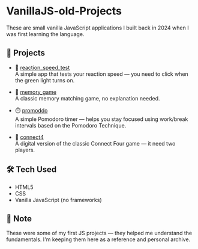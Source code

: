 # VanillaJS-old-Projects
These are small vanilla JavaScript applications I built back in 2024 when I was first learning the language. 


## 📁 Projects

- 🔵 [reaction_speed_test](./reaction_speed_test/testReactionSpeed.html)  
A simple app that tests your reaction speed — you need to click when the green light turns on.

- 🧮 [memory_game](./memory_game/memoryGame.html)  
A classic memory matching game, no explanation needed.

- ⏱️ [promoddo](./pomodoro/Pomodoro.html)  
A simple Pomodoro timer — helps you stay focused using work/break intervals based on the Pomodoro Technique.

- 🎯 [connect4](./connect_four/connect4.html)  
A digital version of the classic Connect Four game — it need two players.


## 🛠️ Tech Used
- HTML5
- CSS
- Vanilla JavaScript (no frameworks)


## 📌 Note

These were some of my first JS projects — they helped me understand the fundamentals. I'm keeping them here as a reference and personal archive.
